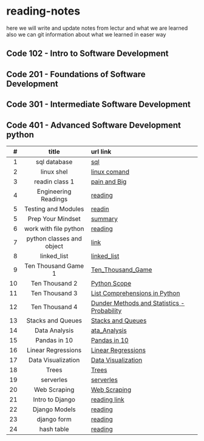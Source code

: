 # reading-notes

here we will write and update notes from lectur and what we are learned 
also we can git information about what we learned in easer way 

## Code 102 - Intro to Software Development

## Code 201 - Foundations of Software Development

## Code 301 - Intermediate Software Development

## Code 401 - Advanced Software Development python

| #| title | url link |
|-:|:-----:|:---------|
|1 |sql database |  [sql](https://github.com/AbdelrahmanElatrash/reading-notes/tree/main/sql_database)|
|2 |linux shel |  [linux comand](https://github.com/AbdelrahmanElatrash/reading-notes/tree/main/terminal_comand)|
|3 |readin class 1|[pain and Big](./sql_database/sql/)|
|4 |Engineering Readings|[reading](./Engineering_Readings/Engineering_Readings.md)|
|5 |Testing and Modules|[readin](./testing_and_modules/reading.md) |
|5 |Prep Your Mindset|[summary](./prep_your_mindset/prep_your_mindset.md)|
|6 |work with file python | [reading](./work_with_file_python/reading.md)|
|7 |python classes and object|[link](./classes_and_object/classes_and-object.md)|
|8 |linked_list |[linked_list](./linked_list/linked_list.md)|
|9 |Ten Thousand Game 1|[Ten_Thousand_Game](./Ten_Thousand_Game/reading.md)
|10|Ten Thousand 2 |[Python Scope](./Ten_Thousand_2/readin.md)
|11|Ten Thousand 3|[List Comprehensions in Python](./Ten_Thousand_3/reading.md)
|12|Ten Thousand 4|[Dunder Methods and Statistics - Probability](./Ten_Thousand_4/Ten_Thousand_4.md)
|13| Stacks and Queues|[Stacks and Queues](./%20Stacks_and_Queues/reading.md)
|14|Data Analysis|[ata_Analysis](./data_analysis/Data_Analysis.md)
|15|Pandas in 10|[Pandas in 10](./Pandas/reading.md)|
|16|Linear Regressions|[Linear Regressions](./Linear_Regressions/Linear_Regressions.md)|
|17|Data Visualization|[Data Visualization](./Data_Visualization/readme.md)|
|18|Trees|[Trees](./Trees/reading.md)|
|19|serverles|[serverles](./serverles/reading.md)|
|20|Web Scraping|[Web Scraping](./Web_Scraping/reading.md)|
|21|Intro to Django|[reading link](./Intro_to_Django/rading.md)|
|22|Django Models|[reading](./Django_Models/reading.md)|
|23|django form|[reading](./django_form/reading.md)|
|24|hash table|[reading](./hash_table/reading.md)|


